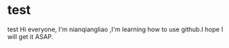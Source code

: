# test
test
Hi everyone,
   I'm nianqiangliao ,I'm learning how to use github.I hope I will get it ASAP.
